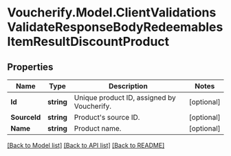 # Voucherify.Model.ClientValidationsValidateResponseBodyRedeemablesItemResultDiscountProduct

## Properties

Name | Type | Description | Notes
------------ | ------------- | ------------- | -------------
**Id** | **string** | Unique product ID, assigned by Voucherify. | [optional] 
**SourceId** | **string** | Product&#39;s source ID. | [optional] 
**Name** | **string** | Product name. | [optional] 

[[Back to Model list]](../../README.md#documentation-for-models) [[Back to API list]](../../README.md#documentation-for-api-endpoints) [[Back to README]](../../README.md)

